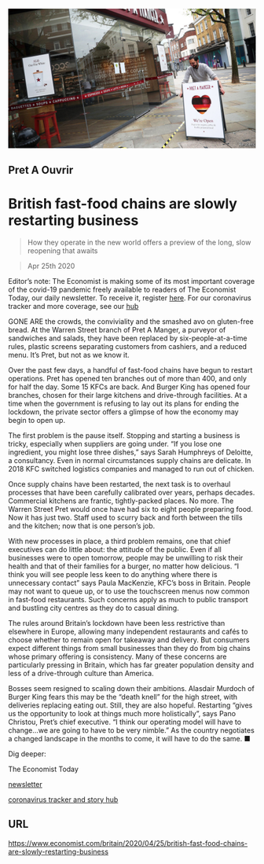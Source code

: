 ![](./images/20200425_BRP503.jpg)

## Pret A Ouvrir

# British fast-food chains are slowly restarting business

> How they operate in the new world offers a preview of the long, slow reopening that awaits

> Apr 25th 2020

Editor’s note: The Economist is making some of its most important coverage of the covid-19 pandemic freely available to readers of The Economist Today, our daily newsletter. To receive it, register [here](https://www.economist.com//newslettersignup). For our coronavirus tracker and more coverage, see our [hub](https://www.economist.com//coronavirus)

GONE ARE the crowds, the conviviality and the smashed avo on gluten-free bread. At the Warren Street branch of Pret A Manger, a purveyor of sandwiches and salads, they have been replaced by six-people-at-a-time rules, plastic screens separating customers from cashiers, and a reduced menu. It’s Pret, but not as we know it.

Over the past few days, a handful of fast-food chains have begun to restart operations. Pret has opened ten branches out of more than 400, and only for half the day. Some 15 KFCs are back. And Burger King has opened four branches, chosen for their large kitchens and drive-through facilities. At a time when the government is refusing to lay out its plans for ending the lockdown, the private sector offers a glimpse of how the economy may begin to open up.

The first problem is the pause itself. Stopping and starting a business is tricky, especially when suppliers are going under. “If you lose one ingredient, you might lose three dishes,” says Sarah Humphreys of Deloitte, a consultancy. Even in normal circumstances supply chains are delicate. In 2018 KFC switched logistics companies and managed to run out of chicken.

Once supply chains have been restarted, the next task is to overhaul processes that have been carefully calibrated over years, perhaps decades. Commercial kitchens are frantic, tightly-packed places. No more. The Warren Street Pret would once have had six to eight people preparing food. Now it has just two. Staff used to scurry back and forth between the tills and the kitchen; now that is one person’s job.

With new processes in place, a third problem remains, one that chief executives can do little about: the attitude of the public. Even if all businesses were to open tomorrow, people may be unwilling to risk their health and that of their families for a burger, no matter how delicious. “I think you will see people less keen to do anything where there is unnecessary contact” says Paula MacKenzie, KFC’s boss in Britain. People may not want to queue up, or to use the touchscreen menus now common in fast-food restaurants. Such concerns apply as much to public transport and bustling city centres as they do to casual dining.

The rules around Britain’s lockdown have been less restrictive than elsewhere in Europe, allowing many independent restaurants and cafés to choose whether to remain open for takeaway and delivery. But consumers expect different things from small businesses than they do from big chains whose primary offering is consistency. Many of these concerns are particularly pressing in Britain, which has far greater population density and less of a drive-through culture than America.

Bosses seem resigned to scaling down their ambitions. Alasdair Murdoch of Burger King fears this may be the “death knell” for the high street, with deliveries replacing eating out. Still, they are also hopeful. Restarting “gives us the opportunity to look at things much more holistically”, says Pano Christou, Pret’s chief executive. “I think our operating model will have to change…we are going to have to be very nimble.” As the country negotiates a changed landscape in the months to come, it will have to do the same. ■

Dig deeper:



The Economist Today

[newsletter](https://www.economist.com//newslettersignup)

[coronavirus tracker and story hub](https://www.economist.com//coronavirus)

## URL

https://www.economist.com/britain/2020/04/25/british-fast-food-chains-are-slowly-restarting-business
